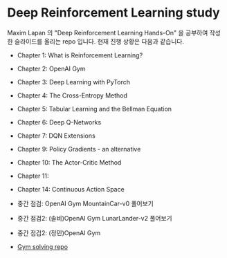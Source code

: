 # Deep Reinforcement Learning study

Maxim Lapan 의 "Deep Reinforcement Learning Hands-On" 을 공부하여 작성한 슬라이드를 올리는 repo 입니다. 현재 진행 상황은 다음과 같습니다. 

- Chapter 1: What is Reinforcement Learning?
- Chapter 2: OpenAI Gym
- Chapter 3: Deep Learning with PyTorch
- Chapter 4: The Cross-Entropy Method
- Chapter 5: Tabular Learning and the Bellman Equation
- Chapter 6: Deep Q-Networks
- Chapter 7: DQN Extensions
- Chapter 9: Policy Gradients - an alternative
- Chapter 10: The Actor-Critic Method
- Chapter 11: 
- Chapter 14: Continuous Action Space


- 중간 점검: OpenAI Gym MountainCar-v0 풀어보기
- 중간 점검2: (솔비)OpenAI Gym LunarLander-v2 풀어보기
- 중간 점검2: (정민)OpenAI Gym 
- [Gym solving repo](https://gitcgr.hanyang.ac.kr:32375/GraduationProject2019/Team4/DRL_prac_by_solving_Gym.git)

